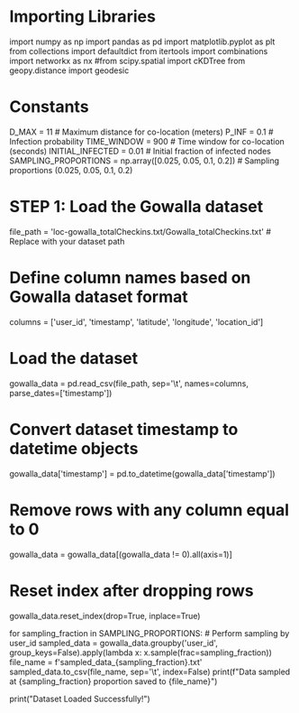 # Importing Libraries
import numpy as np
import pandas as pd
import matplotlib.pyplot as plt
from collections import defaultdict
from itertools import combinations
import networkx as nx
#from scipy.spatial import cKDTree
from geopy.distance import geodesic

# Constants
D_MAX = 11           # Maximum distance for co-location (meters)
P_INF = 0.1           # Infection probability
TIME_WINDOW = 900    # Time window for co-location (seconds)
INITIAL_INFECTED = 0.01  # Initial fraction of infected nodes
SAMPLING_PROPORTIONS = np.array([0.025, 0.05, 0.1, 0.2])  # Sampling proportions (0.025, 0.05, 0.1, 0.2)

# STEP 1: Load the Gowalla dataset
file_path = 'loc-gowalla_totalCheckins.txt/Gowalla_totalCheckins.txt'  # Replace with your dataset path

# Define column names based on Gowalla dataset format
columns = ['user_id', 'timestamp', 'latitude', 'longitude', 'location_id']

# Load the dataset
gowalla_data = pd.read_csv(file_path, sep='\t', names=columns, parse_dates=['timestamp'])
# Convert dataset timestamp to datetime objects
gowalla_data['timestamp'] = pd.to_datetime(gowalla_data['timestamp'])
# Remove rows with any column equal to 0
gowalla_data = gowalla_data[(gowalla_data != 0).all(axis=1)]
# Reset index after dropping rows
gowalla_data.reset_index(drop=True, inplace=True)

for sampling_fraction in SAMPLING_PROPORTIONS:
    # Perform sampling by user_id
    sampled_data = gowalla_data.groupby('user_id', group_keys=False).apply(lambda x: x.sample(frac=sampling_fraction))
    file_name = f'sampled_data_{sampling_fraction}.txt'
    sampled_data.to_csv(file_name, sep='\t', index=False)
    print(f"Data sampled at {sampling_fraction} proportion saved to {file_name}")

print("Dataset Loaded Successfully!")
